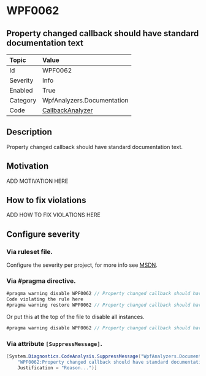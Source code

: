 # WPF0062
## Property changed callback should have standard documentation text

| Topic    | Value
| :--      | :--
| Id       | WPF0062
| Severity | Info
| Enabled  | True
| Category | WpfAnalyzers.Documentation
| Code     | [CallbackAnalyzer](https://github.com/DotNetAnalyzers/WpfAnalyzers/blob/master/WpfAnalyzers/Analyzers/CallbackAnalyzer.cs)

## Description

Property changed callback should have standard documentation text.

## Motivation

ADD MOTIVATION HERE

## How to fix violations

ADD HOW TO FIX VIOLATIONS HERE

<!-- start generated config severity -->
## Configure severity

### Via ruleset file.

Configure the severity per project, for more info see [MSDN](https://msdn.microsoft.com/en-us/library/dd264949.aspx).

### Via #pragma directive.
```C#
#pragma warning disable WPF0062 // Property changed callback should have standard documentation text
Code violating the rule here
#pragma warning restore WPF0062 // Property changed callback should have standard documentation text
```

Or put this at the top of the file to disable all instances.
```C#
#pragma warning disable WPF0062 // Property changed callback should have standard documentation text
```

### Via attribute `[SuppressMessage]`.

```C#
[System.Diagnostics.CodeAnalysis.SuppressMessage("WpfAnalyzers.Documentation", 
    "WPF0062:Property changed callback should have standard documentation text", 
    Justification = "Reason...")]
```
<!-- end generated config severity -->